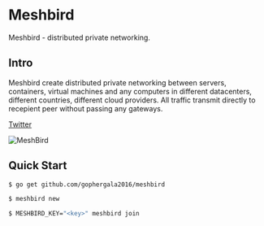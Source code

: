 # Meshbird

Meshbird - distributed private networking.

## Intro

Meshbird create distributed private networking between servers, containers, virtual machines and any computers in different datacenters, different countries, different cloud providers. All traffic transmit directly to recepient peer without passing any gateways.

[Twitter](https://twitter.com/meshbird)

![MeshBird](https://avatars1.githubusercontent.com/u/16837838?v=3&s=300)

## Quick Start


```bash
$ go get github.com/gophergala2016/meshbird
````

```bash
$ meshbird new
```

```bash
$ MESHBIRD_KEY="<key>" meshbird join
```
